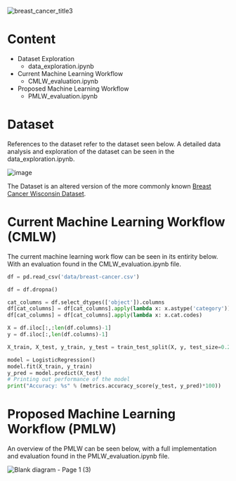 ![breast_cancer_title3](https://github.com/Bouza1/breast_cancer_classification/assets/97123953/8b0fea20-fe16-4b09-a8f8-1fa432dc0c40)

# Content
- Dataset Exploration
  - data_exploration.ipynb
- Current Machine Learning Workflow
  - CMLW_evaluation.ipynb
- Proposed Machine Learning Workflow
  - PMLW_evaluation.ipynb

# Dataset
References to the dataset refer to the dataset seen below. A detailed data analysis and exploration of the dataset can be seen in the data_exploration.ipynb. 

![image](https://github.com/Bouza1/breast_cancer_classification/assets/97123953/8bda2e0d-8fb8-4a27-8a4c-f72f892eea65)

The Dataset is an altered version of the more commonly known [Breast Cancer Wisconsin Dataset](https://archive.ics.uci.edu/dataset/17/breast+cancer+wisconsin+diagnostic).

# Current Machine Learning Workflow (CMLW)
The current machine learning work flow can be seen in its entirity below. With an evaluation found in the CMLW_evaluation.ipynb file.

``` python
df = pd.read_csv('data/breast-cancer.csv')

df = df.dropna()

cat_columns = df.select_dtypes(['object']).columns
df[cat_columns] = df[cat_columns].apply(lambda x: x.astype('category'))
df[cat_columns] = df[cat_columns].apply(lambda x: x.cat.codes)

X = df.iloc[:,:len(df.columns)-1]
y = df.iloc[:,len(df.columns)-1]

X_train, X_test, y_train, y_test = train_test_split(X, y, test_size=0.2, random_state=1, stratify=None)

model = LogisticRegression()
model.fit(X_train, y_train)
y_pred = model.predict(X_test)
# Printing out performance of the model
print("Accuracy: %s" % (metrics.accuracy_score(y_test, y_pred)*100))                                                                         
```

# Proposed Machine Learning Workflow (PMLW)
An overview of the PMLW can be seen below, with a full implementation and evaluation found in the PMLW_evaluation.ipynb file.

![Blank diagram - Page 1 (3)](https://github.com/Bouza1/breast_cancer_classification/assets/97123953/2cb65a2c-409e-4ea6-9d5a-8773346d359d)
